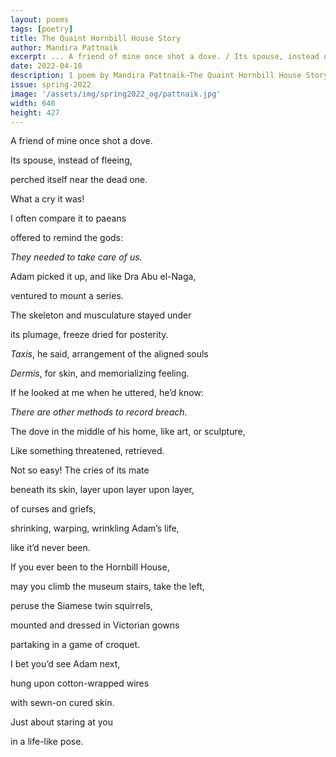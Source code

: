 ```yaml
---
layout: poems
tags: [poetry]
title: The Quaint Hornbill House Story
author: Mandira Pattnaik
excerpt: ... A friend of mine once shot a dove. / Its spouse, instead of fleeing, / perched itself near the dead one ...
date: 2022-04-10
description: 1 poem by Mandira Pattnaik—The Quaint Hornbill House Story
issue: spring-2022
image: '/assets/img/spring2022_og/pattnaik.jpg'
width: 640
height: 427
---
```


<div class="stanza">
<p class="poemline">A friend of mine once shot a dove.</p>
<p class="poemline">Its spouse, instead of fleeing,</p>
<p class="poemline">perched itself near the dead one.</p>
<p class="poemline">What a cry it was!</p>
<p class="poemline">I often compare it to paeans</p>
<p class="poemline">offered to remind the gods:</p>
<p class="poemline"><em>They needed to take care of us.</em></p>
</div>
<div class="stanza">
<p class="poemline">Adam picked it up, and like Dra Abu el-Naga,</p>
<p class="poemline">ventured to mount a series.</p>
<p class="poemline">The skeleton and musculature stayed under</p>
<p class="poemline">its plumage, freeze dried for posterity.</p>
</div>
<div class="stanza">
<p class="poemline"><em>Taxis</em>, he said, arrangement of the aligned souls</p>
<p class="poemline"><em>Dermis</em>, for skin, and memorializing feeling.</p>
</div>
<div class="stanza">
<p class="poemline">If he looked at me when he uttered, he’d know:</p>
<p class="poemline"><em>There are other methods to record breach.</em></p>
</div>
<div class="stanza">
<p class="poemline">The dove in the middle of his home, like art, or sculpture,</p>
<p class="poemline">Like something threatened, retrieved.</p>
</div>
<div class="stanza">
<p class="poemline">Not so easy! The cries of its mate</p>
<p class="poemline">beneath its skin, layer upon layer upon layer,</p>
<p class="poemline">of curses and griefs,</p>
<p class="poemline">shrinking, warping, wrinkling Adam’s life,</p>
<p class="poemline">like it’d never been.</p>
</div>
<div class="stanza">
<p class="poemline">If you ever been to the Hornbill House,</p>
<p class="poemline">may you climb the museum stairs, take the left,</p>
<p class="poemline">peruse the Siamese twin squirrels,</p>
<p class="poemline">mounted and dressed in Victorian gowns</p>
<p class="poemline">partaking in a game of croquet.</p>
<p class="poemline">I bet you’d see Adam next,</p>
<p class="poemline">hung upon cotton-wrapped wires</p>
<p class="poemline">with sewn-on cured skin.</p>
<p class="poemline">Just about staring at you</p>
<p class="poemline">in a life-like pose.</p>
</div>


